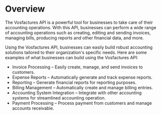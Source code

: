 # Overview

The Vosfactures API is a powerful tool for businesses to take care of their accounting operations. With this API, businesses can perform a wide range of accounting operations such as creating, editing and sending invoices, managing bills, producing reports and other financial data, and more.

Using the Vosfactures API, businesses can easily build robust accounting solutions tailored to their organization's specific needs. Here are some examples of what businesses can build using the Vosfactures API:

- Invoice Processing – Easily create, manage, and send invoices to customers.
- Expense Reports – Automatically generate and track expense reports.
- Reporting – Generate financial reports for reporting purposes.
- Billing Management – Automatically create and manage billing entries.
- Accounting System Integration – Integrate with other accounting systems for streamlined accounting operation.
- Payment Processing – Process payment from customers and manage accounts receivable.
